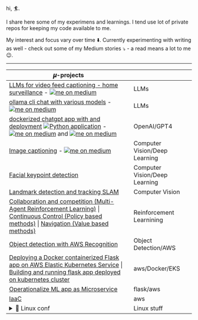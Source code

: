 hi, 🏄.

I share here some of my experimens and learnings. I tend use lot of private repos for keeping my code available to me. 

My interest and focus vary over time :arrow_down:. Currently experimenting with writing as well - check out some of my Medium stories :arrow_heading_down: - a read means a lot to me :wink:.

---

|   𝝁-projects                                                                                                                                                            ||
|------------------------------------------------------------------------------------------------------------------------------------------|-------------------------------|
| [LLMs for video feed captioning - home surveillance](https://github.com/bkocis/ollama-home-surveillance) - <a href="https://medium.com/p/005f193293d3" target="blank"><img align="top" src="https://img.shields.io/badge/Medium-000000?style=for-the-badge&logo=medium&logoColor=white" alt="me on medium"/></a>                                                     | LLMs                          |
| [ollama cli chat with various models](https://github.com/bkocis/ollama-test) - <a href="https://medium.com/@balazskocsis/list/ollama-run-llms-localy-f9f124256761" target="blank"><img align="top" src="https://img.shields.io/badge/Medium-000000?style=for-the-badge&logo=medium&logoColor=white" alt="me on medium"/></a>                                                     | LLMs                          |
| [dockerized chatgpt app with and deployment](https://github.com/bkocis/chatgpt-api-app) [![Python application](https://github.com/bkocis/gradio-apps/actions/workflows/python-app.yml/badge.svg?branch=main)](https://github.com/bkocis/gradio-apps/actions/workflows/python-app.yml) - <a href="https://medium.com/@balazskocsis/how-to-define-endpoints-for-image-captioning-applications-using-fastapi-0ef5ffba65a4" target="blank"><img align="top" src="https://img.shields.io/badge/Medium-000000?style=for-the-badge&logo=medium&logoColor=white" alt="me on medium" /></a>    and  <a href="https://medium.com/@balazskocsis/deploying-to-a-server-with-github-actions-a-deep-dive-e8558e83a4d7" target="blank"><img align="top" src="https://img.shields.io/badge/Medium-000000?style=for-the-badge&logo=medium&logoColor=white" alt="me on medium" /></a>                            | OpenAI/GPT4                   |
| [Image captioning](https://github.com/bkocis/CVND_Pr_2_Image_captioning) - <a href="https://medium.com/@balazskocsis/background-removal-and-image-captioning-write-a-flask-app-and-host-it-5c8ca4194542" target="blank"><img align="top" src="https://img.shields.io/badge/Medium-000000?style=for-the-badge&logo=medium&logoColor=white" alt="me on medium" /></a>                                                              | Computer Vision/Deep Learning |
| [Facial keypoint detection](https://github.com/bkocis/CVND_Pr_1_Facial_Keypoint_Detection)                                               | Computer Vision/Deep Learning |
| [Landmark detection and tracking SLAM](https://github.com/bkocis/CVND_Pr_3_Landmark_detection_and_tracking_SLAM)                         | Computer Vision               |
| [Collaboration and competition (Multi-Agent Reinforcement Learning)](https://github.com/bkocis/DRLND_Pr_3_Collaboration_and_Competition/blob/master/report.md) \| [Continuous Control (Policy based methods)](https://github.com/bkocis/DRLND_Pr_2_Continuous_Control) \|  [Navigation (Value based methods)](https://github.com/bkocis/DRLND_Pr_1_Navigation) | Reinforcement Learnining |
| [Object detection with AWS Recognition](https://github.com/bkocis/bertelsmann-dsml-group-projects)                                       | Object Detection/AWS          |
| [Deploying a Docker containerized Flask app on AWS Elastic Kubernetes Service](https://github.com/bkocis/CloudDevOps-ND-Capstone) \| [Building and running flask app deployed on kubernetes cluster](https://github.com/bkocis/cloud-miniproject-01/tree/test-kubernetes)       | aws/Docker/EKS |
| [Operationalize ML app as Microservice](https://github.com/bkocis/CloudDevOps-ND-Operationalize-ML-Microservice)                         | flask/aws  |
| [IaaC](https://github.com/bkocis/CloudDevOps-ND-Infrastructure-as-code)                                                                  | aws |
| <details> <summary> 🐧 Linux conf </summary> [my favourite linux commands](https://github.com/bkocis/one-liners),  [dotfiles](https://github.com/bkocis/dotfiles), [.vimrc](https://github.com/bkocis/dotfiles/blob/master/vimrc), [.bashrc/.zshrc](https://github.com/bkocis/dotfiles/blob/master/bashrc) </details> | Linux stuff |

